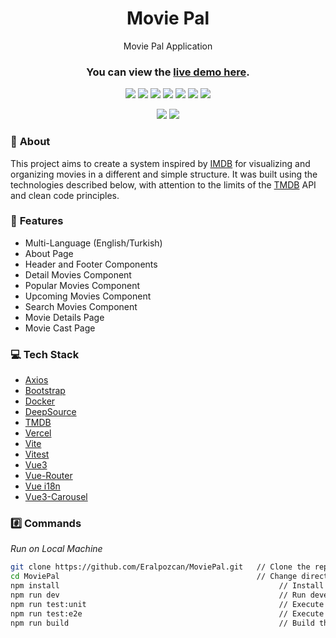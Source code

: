 <h1 align="center">Movie Pal</h1>

<p align="center"> Movie Pal Application </p>
<h3 align="center">You can view the <a href="https://moviepal.vercel.app/"> live demo here</a>.</h3>

<div align="center">
<img src="https://img.shields.io/badge/vuejs-%2335495e.svg?style=for-the-badge&logo=vuedotjs&logoColor=%234FC08D"></img>
<img src="https://img.shields.io/badge/Vite-646CFF?style=for-the-badge&logo=vite&logoColor=FFD62E"></img>
<img src="https://img.shields.io/badge/Bootstrap-563D7C?style=for-the-badge&logo=bootstrap&logoColor=white"></img>
<img src="https://img.shields.io/badge/Vitest-6E9F18?style=for-the-badge&logo=vitest&logoColor=FCC72C"></img>
<img src="https://img.shields.io/badge/axios-5B4FED?style=for-the-badge&logo=axios&logoColor=white"></img>
<img src="https://img.shields.io/badge/TMDB-000000?style=for-the-badge&logo=themoviedatabase&logoColor=2CBBD0"></img>
<img src="https://img.shields.io/badge/Vercel-000000?style=for-the-badge&logo=vercel&logoColor=white"></img>

<img src="https://app.deepsource.com/gh/Eralpozcan/MoviePal.svg/?label=active+issues&show_trend=true&token=rM-0V8VXS2Oebuic8Q3ZWw2t)](https://app.deepsource.com/gh/Eralpozcan/MoviePal/?ref=repository-badge"></img>
<img src="https://app.deepsource.com/gh/Eralpozcan/MoviePal.svg/?label=resolved+issues&show_trend=true&token=rM-0V8VXS2Oebuic8Q3ZWw2t)](https://app.deepsource.com/gh/Eralpozcan/MoviePal/?ref=repository-badge"></img>

</div>


### 📔 **About**

This project aims to create a system inspired by [IMDB](https://www.imdb.com) for visualizing and organizing movies in a different and simple structure. It was built using the technologies described below, with attention to the limits of the [TMDB](https://www.themoviedb.org/) API and clean code principles.


### 📜 **Features**
- Multi-Language (English/Turkish)
- About Page
- Header and Footer Components
- Detail Movies Component
- Popular Movies Component
- Upcoming Movies Component
- Search Movies Component
- Movie Details Page
- Movie Cast Page


### 💻 **Tech Stack**

- [Axios](https://axios-http.com/)
- [Bootstrap](https://getbootstrap.com/)
- [Docker](https://www.docker.com/)
- [DeepSource](https://deepsource.io/)
- [TMDB](https://www.themoviedb.org/)
- [Vercel](https://vercel.com/)
- [Vite](https://vitejs.dev/)
- [Vitest](https://vitest.dev/)
- [Vue3](https://vuejs.org/)
- [Vue-Router](https://router.vuejs.org/)
- [Vue i18n](https://vue-i18n.intlify.dev/)
- [Vue3-Carousel](https://ismail9k.github.io/vue3-carousel/)


### #️⃣ **Commands**

_Run on Local Machine_

```sh
git clone https://github.com/Eralpozcan/MoviePal.git   // Clone the repository.
cd MoviePal                                            // Change directory.
npm install                                                 // Install dependencies.
npm run dev                                                 // Run development mode.
npm run test:unit                                           // Execute unit tests.
npm run test:e2e                                            // Execute end-to-end tests.
npm run build                                               // Build the project.
```


